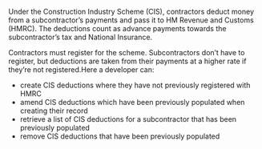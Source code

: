Under the Construction Industry Scheme (CIS), contractors deduct money from a subcontractor’s payments and pass it to HM Revenue and Customs (HMRC). The deductions count as advance payments towards the subcontractor’s tax and National Insurance.

Contractors must register for the scheme. Subcontractors don’t have to register, but deductions are taken from their payments at a higher rate if they’re not registered.Here a developer can:

* create CIS deductions where they have not previously registered with HMRC
* amend CIS deductions which have been previously populated when creating their record
* retrieve a list of CIS deductions for a subcontractor that has been previously populated
* remove CIS deductions that have been previously populated
